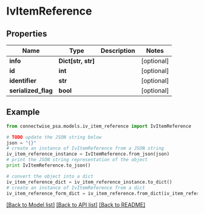 # IvItemReference


## Properties
Name | Type | Description | Notes
------------ | ------------- | ------------- | -------------
**info** | **Dict[str, str]** |  | [optional] 
**id** | **int** |  | [optional] 
**identifier** | **str** |  | [optional] 
**serialized_flag** | **bool** |  | [optional] 

## Example

```python
from connectwise_psa.models.iv_item_reference import IvItemReference

# TODO update the JSON string below
json = "{}"
# create an instance of IvItemReference from a JSON string
iv_item_reference_instance = IvItemReference.from_json(json)
# print the JSON string representation of the object
print IvItemReference.to_json()

# convert the object into a dict
iv_item_reference_dict = iv_item_reference_instance.to_dict()
# create an instance of IvItemReference from a dict
iv_item_reference_form_dict = iv_item_reference.from_dict(iv_item_reference_dict)
```
[[Back to Model list]](../README.md#documentation-for-models) [[Back to API list]](../README.md#documentation-for-api-endpoints) [[Back to README]](../README.md)


